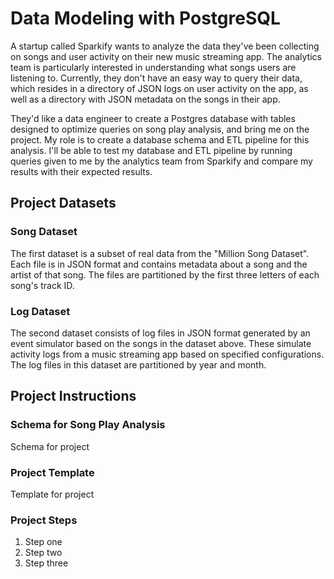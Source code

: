 # Data Modeling with PostgreSQL
A startup called Sparkify wants to analyze the data they've been collecting on songs and user activity on their new music streaming app. The analytics team is particularly interested in understanding what songs users are listening to. Currently, they don't have an easy way to query their data, which resides in a directory of JSON logs on user activity on the app, as well as a directory with JSON metadata on the songs in their app.

They'd like a data engineer to create a Postgres database with tables designed to optimize queries on song play analysis, and bring me on the project. My role is to create a database schema and ETL pipeline for this analysis. I'll be able to test my database and ETL pipeline by running queries given to me by the analytics team from Sparkify and compare my results with their expected results.

## Project Datasets
### Song Dataset
The first dataset is a subset of real data from the "Million Song Dataset". Each file is in JSON format and contains metadata about a song and the artist of that song. The files are partitioned by the first three letters of each song's track ID.

### Log Dataset
The second dataset consists of log files in JSON format generated by an event simulator based on the songs in the dataset above. These simulate activity logs from a music streaming app based on specified configurations. The log files in this dataset are partitioned by year and month.

## Project Instructions
### Schema for Song Play Analysis
Schema for project

### Project Template
Template for project

### Project Steps
1. Step one
2. Step two
3. Step three
